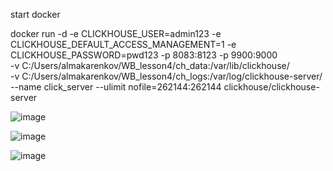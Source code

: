 start docker 

docker run -d -e CLICKHOUSE_USER=admin123 -e CLICKHOUSE_DEFAULT_ACCESS_MANAGEMENT=1 -e CLICKHOUSE_PASSWORD=pwd123 -p 8083:8123 -p 9900:9000 \
-v C:/Users/almakarenkov/WB_lesson4/ch_data:/var/lib/clickhouse/ \
-v C:/Users/almakarenkov/WB_lesson4/ch_logs:/var/log/clickhouse-server/ \
--name click_server --ulimit nofile=262144:262144 clickhouse/clickhouse-server



![image](https://github.com/iskaiska911/WB_lesson4/assets/31636303/738c0d20-01df-4863-a77d-118142ad7ad1)

![image](https://github.com/iskaiska911/WB_lesson4/assets/31636303/6ff271d0-3162-47e1-9b0c-a97434f06b60)

![image](https://github.com/iskaiska911/WB_lesson4/assets/31636303/fd9bd9cc-fd84-48e0-a5a2-311fdeabc682)



